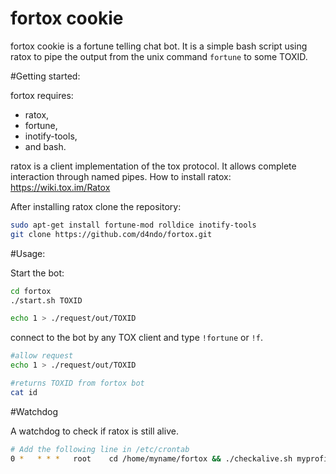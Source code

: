 fortox cookie
=============

fortox cookie is a fortune telling chat bot.
It is a simple bash script using ratox to pipe the output from the unix command `fortune` to some TOXID.

#Getting started:

fortox requires:
* ratox,
* fortune,
* inotify-tools,
* and bash.

ratox is a client implementation of the tox protocol. It allows complete interaction through named pipes.
How to install ratox: https://wiki.tox.im/Ratox

After installing ratox clone the repository:

```bash
sudo apt-get install fortune-mod rolldice inotify-tools
git clone https://github.com/d4ndo/fortox.git
```
#Usage:

Start the bot:

```bash
cd fortox
./start.sh TOXID

echo 1 > ./request/out/TOXID
```
connect to the bot by any TOX client and type `!fortune` or `!f`.

```bash
#allow request
echo 1 > ./request/out/TOXID

#returns TOXID from fortox bot
cat id
```

#Watchdog

A watchdog to check if ratox is still alive.

```bash
# Add the following line in /etc/crontab
0 *   * * *   root    cd /home/myname/fortox && ./checkalive.sh myprofile
```

